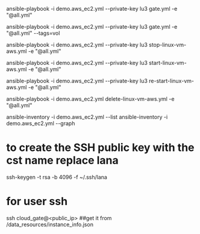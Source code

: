 ansible-playbook -i demo.aws_ec2.yml --private-key lu3  gate.yml -e "@all.yml" 

ansible-playbook -i demo.aws_ec2.yml --private-key lu3  gate.yml -e "@all.yml" --tags=vol

ansible-playbook -i demo.aws_ec2.yml --private-key lu3  stop-linux-vm-aws.yml -e "@all.yml"

ansible-playbook -i demo.aws_ec2.yml --private-key lu3  start-linux-vm-aws.yml -e "@all.yml"

ansible-playbook -i demo.aws_ec2.yml --private-key lu3  re-start-linux-vm-aws.yml -e "@all.yml"

ansible-playbook -i demo.aws_ec2.yml  delete-linux-vm-aws.yml -e "@all.yml"


ansible-inventory -i demo.aws_ec2.yml --list
ansible-inventory -i demo.aws_ec2.yml --graph

# to create the SSH public key  with the cst name replace lana

ssh-keygen -t rsa -b 4096  -f ~/.ssh/lana

# for user ssh 

ssh cloud_gate@<public_ip>  ##get it from /data_resources/instance_info.json
